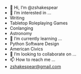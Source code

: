 - 👋 Hi, I’m @zshakespear
- 👀 I’m interested in ...
- Writing
- Tabletop Roleplaying Games
- Conlanging
- Astronomy
- 🌱 I’m currently learning ...
- Python Software Design
- American Civics
- 💞️ I’m looking to collaborate on ...
- 📫 How to reach me ...
- zshakespear@gmail.com

<!---
zshakespear/zshakespear is a ✨ special ✨ repository because its `README.md` (this file) appears on your GitHub profile.
You can click the Preview link to take a look at your changes.
--->
